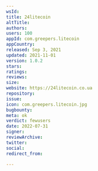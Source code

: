 ```yaml
---
wsId: 
title: 24litecoin
altTitle: 
authors: 
users: 100
appId: com.greepers.litecoin
appCountry: 
released: Sep 3, 2021
updated: 2021-11-01
version: 1.0.2
stars: 
ratings: 
reviews: 
size: 
website: https://24litecoin.co.ua
repository: 
issue: 
icon: com.greepers.litecoin.jpg
bugbounty: 
meta: ok
verdict: fewusers
date: 2022-07-31
signer: 
reviewArchive: 
twitter: 
social: 
redirect_from: 

---
```


